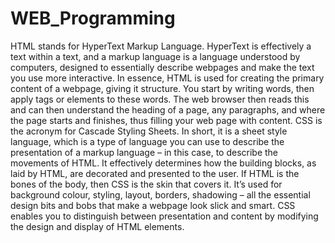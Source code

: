 # WEB_Programming
HTML stands for HyperText Markup Language. HyperText is effectively a text within a text, and a markup language is a language understood by computers, designed to essentially describe webpages and make the text you use more interactive.
In essence, HTML is used for creating the primary content of a webpage, giving it structure. You start by writing words, then apply tags or elements to these words. The web browser then reads this and can then understand the heading of a page, any paragraphs, and where the page starts and finishes, thus filling your web page with content. 
CSS is the acronym for Cascade Styling Sheets. In short, it is a sheet style language, which is a type of language you can use to describe the presentation of a markup language – in this case, to describe the movements of HTML. It effectively determines how the building blocks, as laid by HTML, are decorated and presented to the user.
If HTML is the bones of the body, then CSS is the skin that covers it. It’s used for background colour, styling, layout, borders, shadowing – all the essential design bits and bobs that make a webpage look slick and smart. CSS enables you to distinguish between presentation and content by modifying the design and display of HTML elements.
